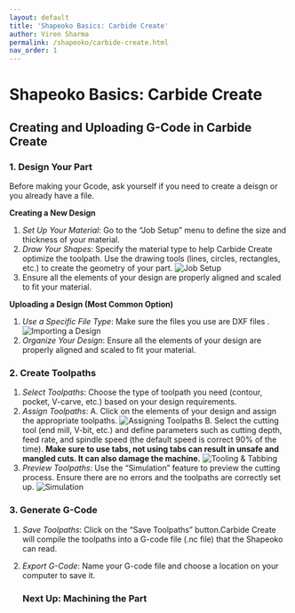 ```yaml
---
layout: default
title: 'Shapeoko Basics: Carbide Create'
author: Viren Sharma
permalink: /shapeoko/carbide-create.html
nav_order: 1
---
```


# Shapeoko Basics: Carbide Create

## Creating and Uploading G-Code in Carbide Create

### 1. Design Your Part

Before making your Gcode, ask yourself if you need to create a deisgn or you already have a file. 

**Creating a New Design**

 1. *Set Up Your Material*: Go to the “Job Setup” menu to define the size and thickness of your material. 
 2. *Draw Your Shapes*: Specify the material type to help Carbide Create optimize the toolpath. Use the drawing tools (lines, circles, rectangles, etc.) to create the geometry of your part. 
 ![Job Setup](https://i.ibb.co/7KdxpKQ/image.png)
 3. Ensure all the elements of your design are properly aligned and scaled to fit your material. 

**Uploading a Design (Most Common Option)**

 1. *Use a Specific File Type*: Make sure the files you use are DXF files . 
 ![Importing a Design](https://i.ibb.co/p4bQ4NW/image.png)
 2. *Organize Your Design*: Ensure all the elements of your design are properly aligned and scaled to fit your material.
    
### 2. Create Toolpaths
    

 1. *Select Toolpaths*: Choose the type of toolpath you need (contour, pocket, V-carve, etc.) based on your design requirements. 
2. *Assign Toolpaths*: 
	 A. Click on the elements of your design and assign the appropriate toolpaths.
	 ![Assigning Toolpaths](https://i.ibb.co/4N0RZVz/image.png)
	 B. Select the cutting tool (end mill, V-bit, etc.) and define parameters such as cutting depth, feed rate, and spindle speed (the default speed is correct 90% of the time). **Make sure to use tabs, not using tabs can result in unsafe and mangled cuts. It can also damage the machine.**
	 ![Tooling & Tabbing](https://i.ibb.co/729fbqX/image.png)
 3. *Preview Toolpaths*: Use the “Simulation” feature to preview the cutting process. Ensure there are no errors and the toolpaths are correctly set up.
  ![Simulation](https://i.ibb.co/3MkRT9v/image.png)

### 3. Generate G-Code
 1. *Save Toolpaths*: Click on the “Save Toolpaths” button.Carbide Create will compile the toolpaths into a G-code file (.nc file) that the Shapeoko can read. 
   
 2. *Export G-Code*: Name your G-code file and choose a location on your computer to save it.
    
    ### Next Up: Machining the Part